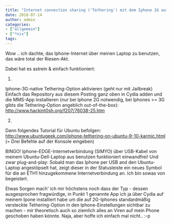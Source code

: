 ```yaml
---
title: "Internet connection sharing ('Tethering') mit dem Iphone 2G auf Firmware 3.1.3 und Ubuntu Linux"
date: 2010-07-14
author: admin
categories:
- ["allgemein"]
- ["*nix"]
tags:
---
```

Wow .. ich dachte, das Iphone-Internet über meinen Laptop zu benutzen, das wäre total der Riesen-Akt.

Dabei hat es astrein &amp; einfach funktioniert:

1.
Iphone-3G-native Tethering-Option aktivieren
(geht nur mit Jailbreak)
Einfach das Repository aus diesem Posting ganz oben in Cydia adden und die MMS-App installieren (nur bei Iphone 2G notwendig, bei Iphones &gt;= 3G gibts die Tethering-Option angeblich out-of-the-box):
<a href="http://www.hackint0sh.org/f207/76038-25.htm" target="_blank">http://www.hackint0sh.org/f207/76038-25.htm</a>

2.
Dann folgendes Tutorial für Ubuntu befolgen:
<a href="http://www.ubuntugeek.com/iphone-tethering-on-ubuntu-9-10-karmic.html" target="_blank">http://www.ubuntugeek.com/iphone-tethering-on-ubuntu-9-10-karmic.html</a>
(= Drei Befehle auf der Konsole eingeben)

BINGO! Iphone-EDGE-Internetverbindung (SIMYO) über USB-Kabel von meinem Ubuntu-Dell-Laptop aus benutzen funktioniert einwandfrei! Und zwar plug-and-play: Sobald man das Iphone per USB and den Ubuntu-Laptop angestöpselt hat, zeigt dieser in der Statusleiste ein neues Symbol für die an ETH1 hinzugekommene Internetverbindung an. Ich bin sowas von begeistert.

Etwas Sorgen mach' ich mir höchstens noch dass der Typ - dessen ausgesprochen fragwürdige, in Punkt 1 genannte App ich ja über Cydia auf meinem Ipone installiert habe um die auf 2G-Iphones standardmäßig versteckte Tethering-Option in den Iphone-Einstellungen sichtbar zu machen - mir theoretisch auch so ziemlich alles an Viren auf mein Phone geschoben haben könnte. Naja, aber hoffe ich einfach mal nicht.. :-p